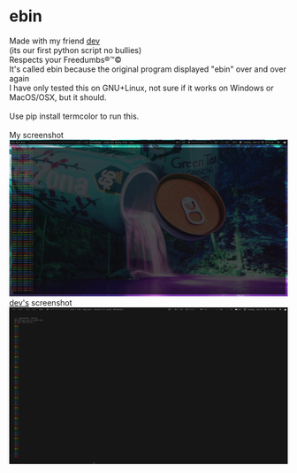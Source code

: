 # ebin
Made with my friend [dev](http://github.com/ungentoo)<br>
(its our first python script no bullies)<br>
Respects your Freedumbs®™©<br>
It's called ebin because the original program displayed "ebin" over and over again<br>
I have only tested this on GNU+Linux, not sure if it works on Windows or MacOS/OSX, but it should.<br><br>
Use pip install termcolor to run this.<br><br>
My screenshot<br>
![Screenshot 1](screenshots/ebin1.png)<br>
[dev's](http://github.com/ungentoo) screenshot<br>
![Screenshot 2](screenshots/ebin2.png)

